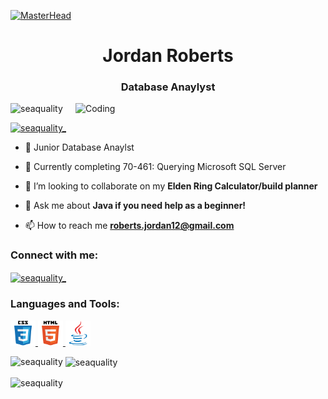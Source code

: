 [![MasterHead](https://wallpaperaccess.com/full/849790.gif)](https://rishavchanda.io)
<h1 align="center">Jordan Roberts</h1>
<h3 align="center">Database Anaylyst</h3>
<img align = "right" alt="Coding" width="400" src="https://media1.tenor.com/images/fa7ae14c53595da43e65ab0262bf128a/tenor.gif?itemid=10920721">
<p align="left"> <img src="https://komarev.com/ghpvc/?username=seaquality&label=Profile%20views&color=0e75b6&style=flat" alt="seaquality" /> </p>

<p align="left"> <a href="https://twitter.com/seaquality_" target="blank"><img src="https://img.shields.io/twitter/follow/seaquality_?logo=twitter&style=for-the-badge" alt="seaquality_" /></a> </p>

- 🔭 Junior Database Anaylst  

- 🌱 Currently completing 70-461: Querying Microsoft SQL Server

- 👯 I’m looking to collaborate on my **Elden Ring Calculator/build planner**

- 💬 Ask me about **Java if you need help as a beginner!**

- 📫 How to reach me **roberts.jordan12@gmail.com**

<h3 align="left">Connect with me:</h3>
<p align="left">
<a href="https://twitter.com/seaquality_" target="blank"><img align="center" src="https://raw.githubusercontent.com/rahuldkjain/github-profile-readme-generator/master/src/images/icons/Social/twitter.svg" alt="seaquality_" height="30" width="40" /></a>
</p>

<h3 align="left">Languages and Tools:</h3>
<p align="left"> <a href="https://www.w3schools.com/css/" target="_blank" rel="noreferrer"> <img src="https://raw.githubusercontent.com/devicons/devicon/master/icons/css3/css3-original-wordmark.svg" alt="css3" width="40" height="40"/> </a> <a href="https://www.w3.org/html/" target="_blank" rel="noreferrer"> <img src="https://raw.githubusercontent.com/devicons/devicon/master/icons/html5/html5-original-wordmark.svg" alt="html5" width="40" height="40"/> </a> <a href="https://www.java.com" target="_blank" rel="noreferrer"> <img src="https://raw.githubusercontent.com/devicons/devicon/master/icons/java/java-original.svg" alt="java" width="40" height="40"/> </a> </p>

<p><img align="left" src="https://github-readme-stats.vercel.app/api/top-langs?username=seaquality&show_icons=true&locale=en&layout=compact" alt="seaquality" /></p>

<p>&nbsp;<img align="center" src="https://github-readme-stats.vercel.app/api?username=seaquality&show_icons=true&locale=en" alt="seaquality" /></p>

<p><img align="center" src="https://github-readme-streak-stats.herokuapp.com/?user=seaquality&" alt="seaquality" /></p>

